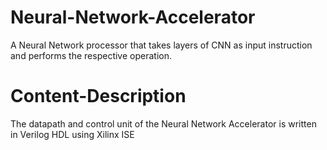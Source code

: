 # Neural-Network-Accelerator
A Neural Network processor that takes layers of CNN as input instruction and performs the respective operation.

# Content-Description
The datapath and control unit of the Neural Network Accelerator is written in Verilog HDL using Xilinx ISE
